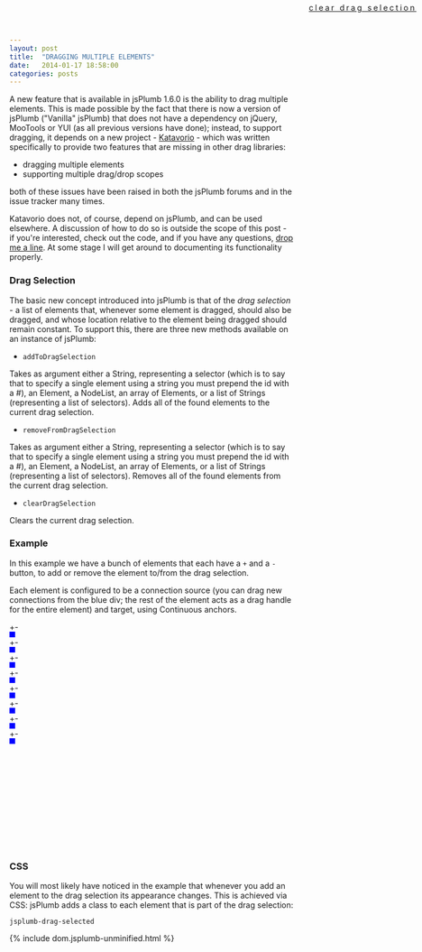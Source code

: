 ```yaml
---
layout: post
title:  "DRAGGING MULTIPLE ELEMENTS"
date:   2014-01-17 18:58:00
categories: posts
---
```


<style type="text/css">
	.jsplumb-drag-selected {
		border: 1px solid orange;
		background-color: gold;
	}
	
	#demo {
		height:400px;
	}

	.clearSelection {
		position:absolute;
		right:10px;
		top:5px;
		letter-spacing:3px;
	}
</style>

A new feature that is available in jsPlumb 1.6.0 is the ability to drag multiple elements. This is made possible by the fact that there is now a version of jsPlumb ("Vanilla" jsPlumb) that does not have a dependency on jQuery, MooTools or YUI (as all previous versions have done); instead, to support dragging, it depends on a new project - [Katavorio](https://github.com/jsplumb/katavorio) - which was written specifically to provide two features that are missing in other drag libraries:

- dragging multiple elements
- supporting multiple drag/drop scopes

both of these issues have been raised in both the jsPlumb forums and in the issue tracker many times.

Katavorio does not, of course, depend on jsPlumb, and can be used elsewhere.  A discussion of how to do so is outside the scope of this post - if you're interested, check out the code, and if you have any questions, <a href="mailto:simon@jsplumbtoolkit.com">drop me a line</a>. At some stage I will get around to documenting its functionality properly.

### Drag Selection

The basic new concept introduced into jsPlumb is that of the _drag selection_ - a list of elements that, whenever some element is dragged, should also be dragged, and whose location relative to the element being dragged should remain constant. To support this, there are three new methods available on an instance of jsPlumb:

- `addToDragSelection`

Takes as argument either a String, representing a selector (which is to say that to specify a single element using a string you must prepend the id with a #), an Element, a NodeList, an array of Elements, or a list of Strings (representing a list of selectors).  Adds all of the found elements to the current drag selection.

- `removeFromDragSelection`

Takes as argument either a String, representing a selector (which is to say that to specify a single element using a string you must prepend the id with a #), an Element, a NodeList, an array of Elements, or a list of Strings (representing a list of selectors).  Removes all of the found elements from the current drag selection.

- `clearDragSelection`

Clears the current drag selection.

### Example

In this example we have a bunch of elements that each have a `+` and a `-` button, to add or remove the element to/from the drag selection. 

Each element is configured to be a connection source (you can drag new connections from the blue div; the rest of the 
element acts as a drag handle for the entire element) and target, using Continuous anchors.

<div class="demo" id="demo">
	<div class="clearSelection"><a href="#">clear drag selection</a></div>
	<div id="w1" class="w" style="left:25px;top:35px"><a class="add">+</a><a class="remove">-</a><div class="foo" style="height:10px;width:10px;background-color:blue"></div></div>
	<div id="w2" class="w" style="left:185px;top:55px"><a class="add">+</a><a class="remove">-</a><div class="foo" style="height:10px;width:10px;background-color:blue"></div></div>
    <div id="w3" class="w" style="left:145px;top:175px"><a class="add">+</a><a class="remove">-</a><div class="foo" style="height:10px;width:10px;background-color:blue"></div></div>
    <div id="w4" class="w" style="left:425px;top:115px"><a class="add">+</a><a class="remove">-</a><div class="foo" style="height:10px;width:10px;background-color:blue"></div></div>
    <div id="w5" class="w" style="left:465px;top:345px"><a class="add">+</a><a class="remove">-</a><div class="foo" style="height:10px;width:10px;background-color:blue"></div></div>
    <div id="w6" class="w" style="left:305px;top:115px"><a class="add">+</a><a class="remove">-</a><div class="foo" style="height:10px;width:10px;background-color:blue"></div></div>
    <div id="w7" class="w" style="left:5px;top:235px"><a class="add">+</a><a class="remove">-</a><div class="foo" style="height:10px;width:10px;background-color:blue"></div></div>
    <div id="w8" class="w" style="left:325px;top:3px"><a class="add">+</a><a class="remove">-</a><div class="foo" style="height:10px;width:10px;background-color:blue"></div></div>
</div>

### CSS

You will most likely have noticed in the example that whenever you add an element to the drag selection its appearance changes.  This is achieved via CSS: jsPlumb adds a class to each element that is part of the drag selection:

`jsplumb-drag-selected`


{% include dom.jsplumb-unminified.html %}
<script src="/assets/multiple-drag.js"></script>



